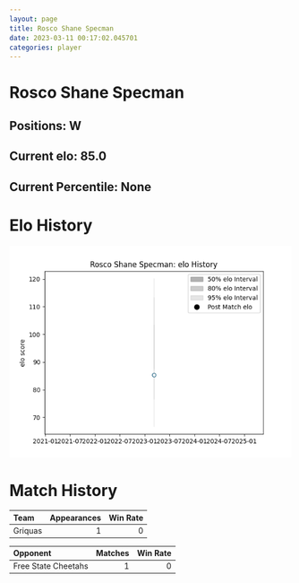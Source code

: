 ```yaml
---  
layout: page  
title: Rosco Shane Specman  
date: 2023-03-11 00:17:02.045701  
categories: player  
---
```

# Rosco Shane Specman

## Positions: W

## Current elo: 85.0

## Current Percentile: None

# Elo History


![elo history](history_RoscoShaneSpecman.png)
# Match History


| Team    |   Appearances |   Win Rate |
|:--------|--------------:|-----------:|
| Griquas |             1 |          0 |

| Opponent            |   Matches |   Win Rate |
|:--------------------|----------:|-----------:|
| Free State Cheetahs |         1 |          0 |
